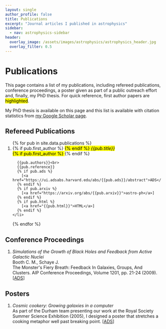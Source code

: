 ```yaml
---
layout: single
author_profile: false
title: Publications
excerpt: "Journal articles I published in astrophysics"
sidebar:
  - nav: astrophysics-sidebar
header:
  overlay_image: /assets/images/astrophysics/astrophysics_header.jpg
  overlay_filter: 0.5
---
```


# Publications

This page contains a list of my publications, including refereed publications, conference proceedings, a poster given as part of a public outreach effort and, finally, my PhD thesis.  For quick reference, first author papers are <mark class="highlight">highlighted</mark>.

<!-- No idea whay but the Google Scholar page 403s when htmlproofer tries to go there -->
My PhD thesis is available on this page and this list is available with citation statistics from <a href="https://scholar.google.com/citations?user=6FNQpXEAAAAJ" data-proofer-ignore>my Google Scholar page</a>.

## Refereed Publications

<ol reversed>
  {% for pub in site.data.publications %}
    <li>
      {% if pub.first_author %}
        <mark class="highlight">
      {% endif %}
      <em>{{pub.title}}</em><br>
      {% if pub.first_author %}
        </mark>
      {% endif %}

      {{pub.authors}}<br>
      {{pub.reference}}
      {% if pub.ads %}
        [<a href="https://ui.adsabs.harvard.edu/abs/{{pub.ads}}/abstract">ADS</a>]
      {% endif %}
      {% if pub.arxiv %}
        [<a href="https://arxiv.org/abs/{{pub.arxiv}}">astro-ph</a>]
      {% endif %}
      {% if pub.html %}
        [<a href="{{pub.html}}">HTML</a>]
      {% endif %}
    </li>
  {% endfor %}
</ol>

## Conference Proceedings

<ol>
  <li>
    <em>Simulations of the Growth of Black Holes and Feedback from Active Galactic Nuclei</em><br />
    Booth C. M., Schaye J.<br />
    The Monster's Fiery Breath: Feedback In Galaxies, Groups, And Clusters. AIP Conference Proceedings, Volume 1201, pp. 21-24 (2009).
    [<a href="https://ui.adsabs.harvard.edu/abs/2009AIPC.1201...21B/abstract">ADS</a>]
  </li>
</ol>

## Posters

<ol>
  <li>
    <em>Cosmic cookery: Growing galaxies in a computer</em><br />
    As part of the Durham team presenting our work at the Royal Society Summer Science Exhibition (2005), I designed a poster that stretches a cooking metaphor well past breaking point. [<a href="/astrophysics/rs05poster.pdf">ADS</a>]
  </li>
</ol>
